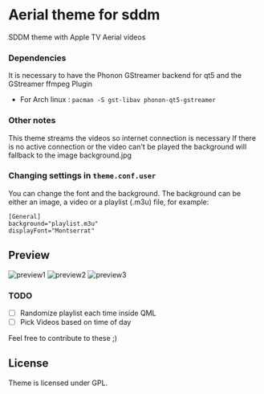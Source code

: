 # Aerial theme for sddm

SDDM theme with Apple TV Aerial videos

### Dependencies

It is necessary to have the Phonon GStreamer backend for qt5 and the GStreamer ffmpeg Plugin
- For Arch linux : `pacman -S gst-libav phonon-qt5-gstreamer`

### Other notes

This theme streams the videos so internet connection is necessary
If there is no active connection or the video can't be played the background will fallback to the image background.jpg

### Changing settings in `theme.conf.user`

You can change the font and the background.
The background can be either an image, a video or a playlist (.m3u) file, for example:

```
[General]
background="playlist.m3u"
displayFont="Montserrat"
```

## Preview

![preview1](preview1.gif)
![preview2](preview2.gif)
![preview3](preview3.gif)

### TODO

- [ ] Randomize playlist each time inside QML
- [ ] Pick Videos based on time of day

Feel free to contribute to these ;)


## License

Theme is licensed under GPL.
